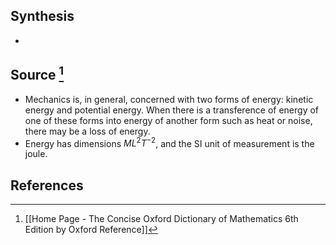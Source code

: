 ## Synthesis
- 
## Source [^1]
- Mechanics is, in general, concerned with two forms of energy: kinetic energy and potential energy. When there is a transference of energy of one of these forms into energy of another form such as heat or noise, there may be a loss of energy.
- Energy has dimensions $ML^2T^{-2}$, and the SI unit of measurement is the joule.
## References

[^1]: [[Home Page - The Concise Oxford Dictionary of Mathematics 6th Edition by Oxford Reference]]